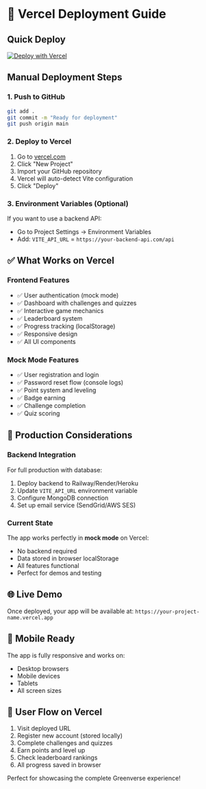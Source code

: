# 🚀 Vercel Deployment Guide

## Quick Deploy

[![Deploy with Vercel](https://vercel.com/button)](https://vercel.com/new/clone?repository-url=https://github.com/YOUR_USERNAME/greenverse)

## Manual Deployment Steps

### 1. Push to GitHub
```bash
git add .
git commit -m "Ready for deployment"
git push origin main
```

### 2. Deploy to Vercel
1. Go to [vercel.com](https://vercel.com)
2. Click "New Project"
3. Import your GitHub repository
4. Vercel will auto-detect Vite configuration
5. Click "Deploy"

### 3. Environment Variables (Optional)
If you want to use a backend API:
- Go to Project Settings → Environment Variables
- Add: `VITE_API_URL` = `https://your-backend-api.com/api`

## ✅ What Works on Vercel

### Frontend Features
- ✅ User authentication (mock mode)
- ✅ Dashboard with challenges and quizzes
- ✅ Interactive game mechanics
- ✅ Leaderboard system
- ✅ Progress tracking (localStorage)
- ✅ Responsive design
- ✅ All UI components

### Mock Mode Features
- ✅ User registration and login
- ✅ Password reset flow (console logs)
- ✅ Point system and leveling
- ✅ Badge earning
- ✅ Challenge completion
- ✅ Quiz scoring

## 🔧 Production Considerations

### Backend Integration
For full production with database:
1. Deploy backend to Railway/Render/Heroku
2. Update `VITE_API_URL` environment variable
3. Configure MongoDB connection
4. Set up email service (SendGrid/AWS SES)

### Current State
The app works perfectly in **mock mode** on Vercel:
- No backend required
- Data stored in browser localStorage
- All features functional
- Perfect for demos and testing

## 🌐 Live Demo
Once deployed, your app will be available at:
`https://your-project-name.vercel.app`

## 📱 Mobile Ready
The app is fully responsive and works on:
- Desktop browsers
- Mobile devices
- Tablets
- All screen sizes

## 🎯 User Flow on Vercel
1. Visit deployed URL
2. Register new account (stored locally)
3. Complete challenges and quizzes
4. Earn points and level up
5. Check leaderboard rankings
6. All progress saved in browser

Perfect for showcasing the complete Greenverse experience!